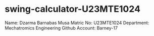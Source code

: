 # swing-calculator-U23MTE1024
Name: Dzarma Barnabas Musa
Matric No: U23MTE1024
Department: Mechatromics Engineering
Github Account: Barney-17
